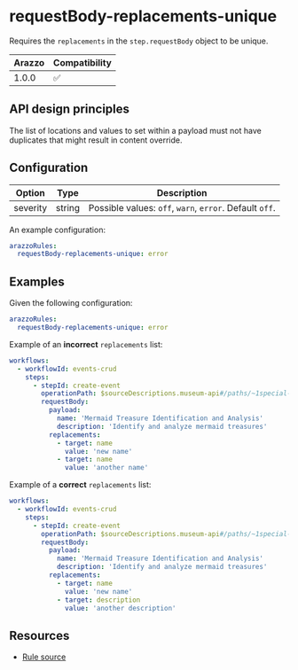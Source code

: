 # requestBody-replacements-unique

Requires the `replacements` in the `step.requestBody` object to be unique.

| Arazzo | Compatibility |
| ------ | ------------- |
| 1.0.0  | ✅            |

## API design principles

The list of locations and values to set within a payload must not have duplicates that might result in content override.

## Configuration

| Option   | Type   | Description                                             |
| -------- | ------ | ------------------------------------------------------- |
| severity | string | Possible values: `off`, `warn`, `error`. Default `off`. |

An example configuration:

```yaml
arazzoRules:
  requestBody-replacements-unique: error
```

## Examples

Given the following configuration:

```yaml
arazzoRules:
  requestBody-replacements-unique: error
```

Example of an **incorrect** `replacements` list:

```yaml Incorrect example
workflows:
  - workflowId: events-crud
    steps:
      - stepId: create-event
        operationPath: $sourceDescriptions.museum-api#/paths/~1special-events/post
        requestBody:
          payload:
            name: 'Mermaid Treasure Identification and Analysis'
            description: 'Identify and analyze mermaid treasures'
          replacements:
            - target: name
              value: 'new name'
            - target: name
              value: 'another name'
```

Example of a **correct** `replacements` list:

```yaml Correct example
workflows:
  - workflowId: events-crud
    steps:
      - stepId: create-event
        operationPath: $sourceDescriptions.museum-api#/paths/~1special-events/post
        requestBody:
          payload:
            name: 'Mermaid Treasure Identification and Analysis'
            description: 'Identify and analyze mermaid treasures'
          replacements:
            - target: name
              value: 'new name'
            - target: description
              value: 'another description'
```

## Resources

- [Rule source](https://github.com/Redocly/redocly-cli/blob/main/packages/core/src/rules/arazzo/requestBody-replacements-unique.ts)

